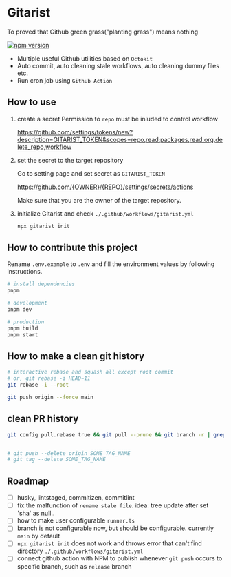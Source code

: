 # Gitarist

To proved that Github green grass("planting grass") means nothing

[![npm version](https://badge.fury.io/js/gitarist.svg)](https://badge.fury.io/js/gitarist)

- Multiple useful Github utilities based on `Octokit`
- Auto commit, auto cleaning stale workflows, auto cleaning dummy files etc.
- Run cron job using `Github Action`

## How to use

1. create a secret
   Permission to `repo` must be inluded to control workflow

   https://github.com/settings/tokens/new?description=GITARIST_TOKEN&scopes=repo,read:packages,read:org,delete_repo,workflow

2. set the secret to the target repository

   Go to setting page and set secret as `GITARIST_TOKEN`

   https://github.com/{OWNER}/{REPO}/settings/secrets/actions

   Make sure that you are the owner of the target repository.

3. initialize Gitarist and check `./.github/workflows/gitarist.yml`

   ```sh
   npx gitarist init
   ```

## How to contribute this project

Rename `.env.example` to `.env` and fill the environment values by following instructions.

```sh
# install dependencies
pnpm

# development
pnpm dev

# production
pnpm build
pnpm start
```

## How to make a clean git history

```sh
# interactive rebase and squash all except root commit
# or, git rebase -i HEAD~11
git rebase -i --root

git push origin --force main
```

## clean PR history

```sh
git config pull.rebase true && git pull --prune && git branch -r | grep --only "commit\/167.*" | xargs git push --delete origin && git pull --prune


# git push --delete origin SOME_TAG_NAME
# git tag --delete SOME_TAG_NAME
```

## Roadmap

- [ ] husky, lintstaged, commitizen, commitlint
- [ ] fix the malfunction of `rename stale file`. idea: tree update after set 'sha' as null..
- [ ] how to make user configurable `runner.ts`
- [ ] branch is not configurable now, but should be configurable. currently `main` by default
- [ ] `npx gitarist init` does not work and throws error that can't find directory `./.github/workflows/gitarist.yml`
- [ ] connect github action with NPM to publish whenever `git push` occurs to specific branch, such as `release` branch
